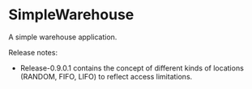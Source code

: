 # SimpleWarehouse

A simple warehouse application.

Release notes:

- Release-0.9.0.1 contains the concept of different kinds of locations (RANDOM, FIFO, LIFO) to reflect access limitations.
